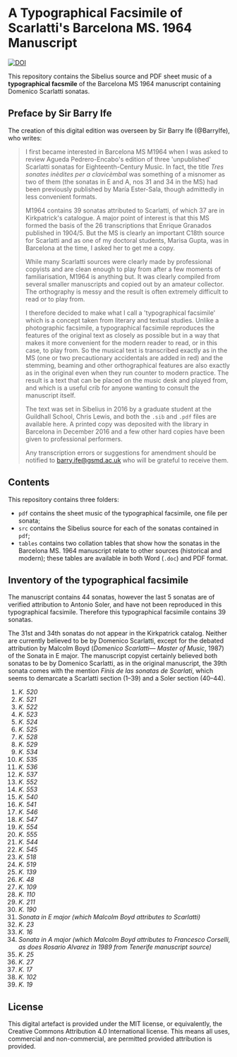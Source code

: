 # A Typographical Facsimile of Scarlatti's Barcelona MS. 1964 Manuscript

[![DOI](https://zenodo.org/badge/494670605.svg)](https://zenodo.org/badge/latestdoi/494670605)

This repository contains the Sibelius source and PDF sheet music of a **typographical facsmile**
of the Barcelona MS 1964 manuscript containing Domenico Scarlatti sonatas.

## Preface by Sir Barry Ife

The creation of this digital edition was overseen by Sir Barry Ife (@BarryIfe), who writes:

> I first became interested in Barcelona MS M1964 when I was asked to review Agueda Pedrero-Encabo's edition of three 'unpublished' Scarlatti sonatas for Eighteenth-Century Music. In fact, the title _Tres sonates inèdites per a clavicèmbal_ was something of a misnomer as two of them (the sonatas in E and A, nos 31 and 34 in the MS) had been previously published by María Ester-Sala, though admittedly in less convenient formats.
>
> M1964 contains 39 sonatas attributed to Scarlatti, of which 37 are in Kirkpatrick's catalogue. A major point of interest is that this MS formed the basis of the 26 transcriptions that Enrique Granados published in 1904/5. But the MS is clearly an important C18th source for Scarlatti and as one of my doctoral students, Marisa Gupta, was in Barcelona at the time, I asked her to get me a copy.
>
> While many Scarlatti sources were clearly made by professional copyists and are clean enough to play from after a few moments of familiarisation, M1964 is anything but. It was clearly compiled from several smaller manuscripts and copied out by an amateur collector. The orthography is messy and the result is often extremely difficult to read or to play from.
>
> I therefore decided to make what I call a 'typographical facsimile' which is a concept taken from literary and textual studies. Unlike a photographic facsimile, a typographical facsimile reproduces the features of the original text as closely as possible but in a way that makes it more convenient for the modern reader to read, or in this case, to play from. So the musical text is transcribed exactly as in the MS (one or two precautionary accidentals are added in red) and the stemming, beaming and other orthographical features are also exactly as in the original even when they run counter to modern practice. The result is a text that can be placed on the music desk and played from, and which is a useful crib for anyone wanting to consult the manuscript itself.
>
> The text was set in Sibelius in 2016 by a graduate student at the Guildhall School, Chris Lewis, and both the `.sib` and `.pdf` files are available here. A printed copy was deposited with the library in Barcelona in December 2016 and a few other hard copies have been given to professional performers.
>
> Any transcription errors or suggestions for amendment should be notified to barry.ife@gsmd.ac.uk who will be grateful to receive them.

## Contents

This repository contains three folders:

- `pdf` contains the sheet music of the typographical facsimile, one file per sonata;
- `src` contains the Sibelius source for each of the sonatas contained in `pdf`;
- `tables` contains two collation tables that show how the sonatas in the Barcelona MS. 1964 manuscript relate to other sources (historical and modern); these tables are available in both Word (`.doc`) and PDF format.

## Inventory of the typographical facsimile

The manuscript contains 44 sonatas, however the last 5 sonatas are of verified attribution to Antonio Soler, and have not been reproduced in this typographical facsimile. Therefore this typographical facsimile contains 39 sonatas.

The 31st and 34th sonatas do not appear in the Kirkpatrick catalog. Neither are currently believed to be by Domenico Scarlatti, except for the debated attribution by Malcolm Boyd (_Domenico Scarlatti— Master of Music_, 1987) of the Sonata in E major. The manuscript copyist certainly believed both sonatas to be by Domenico Scarlatti, as in the original manuscript, the 39th sonata comes with the mention _Finis de las sonatas de Scarlati_, which seems to demarcate a Scarlatti section (1–39) and a Soler section (40–44).

1.  _K. 520_
2.  _K. 521_
3.  _K. 522_
4.  _K. 523_
5.  _K. 524_
6.  _K. 525_
7.  _K. 528_
8.  _K. 529_
9.  _K. 534_
10. _K. 535_
11. _K. 536_
12. _K. 537_
13. _K. 552_
14. _K. 553_
15. _K. 540_
16. _K. 541_
17. _K. 546_
18. _K. 547_
19. _K. 554_
20. _K. 555_
21. _K. 544_
22. _K. 545_
23. _K. 518_
24. _K. 519_
25. _K. 139_
26. _K. 48_
27. _K. 109_
28. _K. 110_
29. _K. 211_
30. _K. 190_
31. _Sonata in E major (which Malcolm Boyd attributes to Scarlatti)_
32. _K. 23_
33. _K. 16_
34. _Sonata in A major (which Malcolm Boyd attributes to Francesco Corselli, as does Rosario Alvarez in 1989 from Tenerife manuscript source)_
35. _K. 25_
36. _K. 27_
37. _K. 17_
38. _K. 102_
39. _K. 19_

## License

This digital artefact is provided under the MIT license, or equivalently,
the Creative Commons Attribution 4.0 International license. This means all uses, commercial and non-commercial, are permitted provided attribution is provided.

